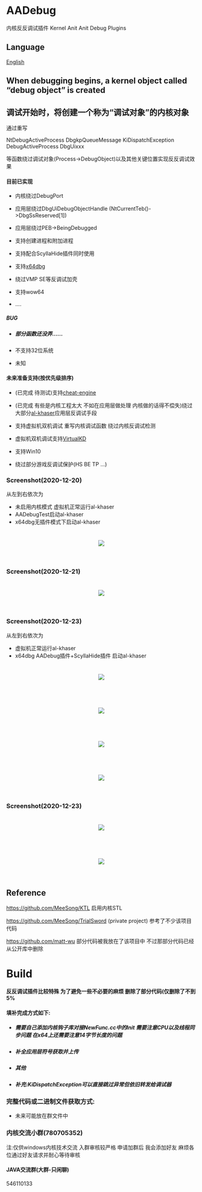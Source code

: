 # AADebug

内核反反调试插件
Kernel Anit Anit Debug Plugins

## Language

[English](README-en.md)

## When debugging begins, a kernel object called “debug object” is created

## 调试开始时，将创建一个称为“调试对象”的内核对象

通过重写

NtDebugActiveProcess 
DbgkpQueueMessage 
KiDispatchException
DebugActiveProcess
DbgUixxx

等函数绕过调试对象(Process->DebugObject)以及其他关键位置实现反反调试效果

#### 目前已实现

- 内核绕过DebugPort

- 应用层绕过DbgUiDebugObjectHandle (NtCurrentTeb()->DbgSsReserved[1])

- 应用层绕过PEB->BeingDebugged

- 支持创建进程和附加进程

- 支持配合ScyllaHide插件同时使用

- 支持[x64dbg](https://github.com/x64dbg/x64dbg "x64dbg") 

- 绕过VMP SE等反调试加壳

- 支持wow64

- ....

##### BUG

- ##### 部分函数还没弄......

- 不支持32位系统

- 未知

#### 未来准备支持(按优先级排序)

- (已完成 待测试)支持[cheat-engine](https://github.com/cheat-engine/cheat-engine "cheat-engine")

- (已完成 有些是内核工程太大 不如在应用层做处理  内核做的话得不偿失)绕过大部分[al-khaser](https://github.com/LordNoteworthy/al-khaser "al-khaser")应用层反调试手段

- 支持虚拟机双机调试 重写内核调试函数 绕过内核反调试检测

- 虚拟机双机调试支持[VirtualKD](https://github.com/sysprogs/VirtualKD)

- 支持Win10

- 绕过部分游戏反调试保护(HS BE TP ...)

### Screenshot(2020-12-20)
从左到右依次为 
- 未启用内核模式 虚拟机正常运行al-khaser
- AADebugTest启动al-khaser
- x64dbg无插件模式下启动al-khaser
<h1 align="center">
	<img src="1.png" >
	<br>
	<br>
</h1>

### Screenshot(2020-12-21)
<h1 align="center">
	<img src="2.png" >
	<br>
	<br>
</h1>

### Screenshot(2020-12-23)
从左到右依次为 
- 虚拟机正常运行al-khaser
- x64dbg AADebug插件+ScyllaHide插件 启动al-khaser
<h1 align="center">
	<img src="3.png" >
	<br>
	<br>
</h1>

<h1 align="center">
	<img src="5.png" >
	<br>
	<br>
</h1>

<h1 align="center">
	<img src="4.png" >
	<br>
	<br>
</h1>

<h1 align="center">
	<img src="6.png" >
	<br>
	<br>
</h1>

### Screenshot(2020-12-23)
<h1 align="center">
	<img src="8.png" >
	<br>
	<br>
</h1>

<h1 align="center">
	<img src="7.png" >
	<br>
	<br>
</h1>

## Reference

https://github.com/MeeSong/KTL 启用内核STL

https://github.com/MeeSong/TrialSword (private project) 参考了不少该项目代码

https://github.com/matt-wu 部分代码被我放在了该项目中 不过那部分代码已经从公开库中删除

# Build

#### 反反调试插件比较特殊 为了避免一些不必要的麻烦 删除了部分代码(仅删除了不到5%

#### 填补完成方式如下:

- ##### 需要自己添加内核钩子库对接NewFunc.cc中的Init 需要注意CPU以及线程同步问题 在x64上还需要注意14字节长度的问题

- ##### 补全应用层符号获取并上传

- ##### 其他

- ##### 补充:KiDispatchException可以直接跳过异常但依旧转发给调试器

### 完整代码或二进制文件获取方式:

- 未来可能放在群文件中

### 内核交流小群(780705352)

注:仅供windows内核技术交流 入群审核较严格 申请加群后 我会添加好友 麻烦各位通过好友请求并耐心等待审核

#### JAVA交流群(大群-只闲聊)

546110133

